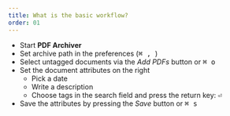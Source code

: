 ```yaml
---
title: What is the basic workflow?
order: 01
---
```


* Start **PDF Archiver**
* Set archive path in the preferences (<kbd>⌘ , </kbd>)
* Select untagged documents via the *Add PDFs* button or <kbd>⌘ o</kbd>
* Set the document attributes on the right
    * Pick a date
    * Write a description
    * Choose tags in the search field and press the return key: <kbd>⏎</kbd>
* Save the attributes by pressing the *Save* button or <kbd>⌘ s</kbd>

